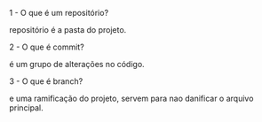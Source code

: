 1 - O que é um repositório?

repositório é a pasta do projeto.

2 - O que é commit?

é um grupo de alterações no código.

3 - O que é branch?

e uma ramificação do projeto, servem para nao danificar o arquivo principal.